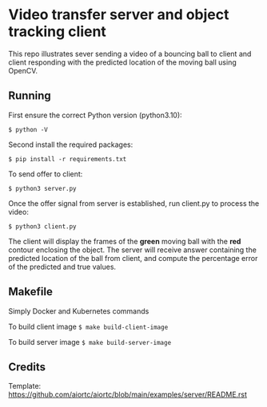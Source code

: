 Video transfer server and object tracking client
================================================

This repo illustrates sever sending a video of a bouncing ball to client and client responding with the predicted location of the moving ball using OpenCV.

Running
-------

First ensure the correct Python version (python3.10):

```
$ python -V
```

Second install the required packages: 

```
$ pip install -r requirements.txt
```

To send offer to client:

```
$ python3 server.py
```

Once the offer signal from server is established, run client.py to process the video:

```
$ python3 client.py
```

The client will display the frames of the **green** moving ball with the **red** contour enclosing the object. The server will receive answer containing the predicted location of the ball from client, and compute the percentage error of the predicted and true values.

Makefile
--------

Simply Docker and Kubernetes commands

To build client image `$ make build-client-image`

To build server image `$ make build-server-image`

Credits
-------

Template: https://github.com/aiortc/aiortc/blob/main/examples/server/README.rst
